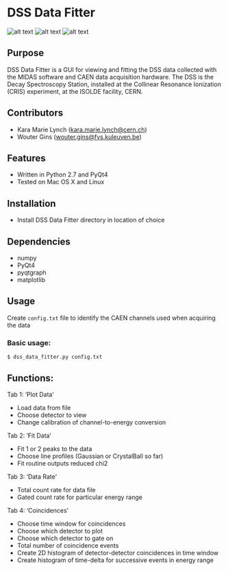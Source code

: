 # DSS Data Fitter

![alt text](https://img.shields.io/badge/License-MIT-blue.svg 'License')
![alt text](https://img.shields.io/badge/Tested_on-Linux/Mac-green.svg 'Supported platform')
![alt text](https://img.shields.io/badge/Not_tested_on-Windows-red.svg 'Unsupported platform')

## Purpose
DSS Data Fitter is a GUI for viewing and fitting the DSS data collected with the MIDAS software and CAEN data acquisition hardware. The DSS is the Decay Spectroscopy Station, installed at the Collinear Resonance Ionization (CRIS) experiment, at the ISOLDE facility, CERN.

## Contributors
- Kara Marie Lynch (kara.marie.lynch@cern.ch)
- Wouter Gins (wouter.gins@fys.kuleuven.be)

## Features
- Written in Python 2.7 and PyQt4
- Tested on Mac OS X and Linux 

## Installation
- Install DSS Data Fitter directory in location of choice

## Dependencies
- numpy 
- PyQt4
- pyqtgraph
- matplotlib 

## Usage
Create `config.txt` file to identify the CAEN channels used when acquiring the data
### Basic usage:
`$ dss_data_fitter.py config.txt`

## Functions:
Tab 1: ‘Plot Data’
- Load data from file
- Choose detector to view
- Change calibration of channel-to-energy conversion

Tab 2: ‘Fit Data’
- Fit 1 or 2 peaks to the data
- Choose line profiles (Gaussian or CrystalBall so far)
- Fit routine outputs reduced chi2

Tab 3: ‘Data Rate’
- Total count rate for data file
- Gated count rate for particular energy range

Tab 4: ‘Coincidences’
- Choose time window for coincidences
- Choose which detector to plot
- Choose which detector to gate on
- Total number of coincidence events
- Create 2D histogram of detector-detector coincidences in time window
- Create histogram of time-delta for successive events in energy range

